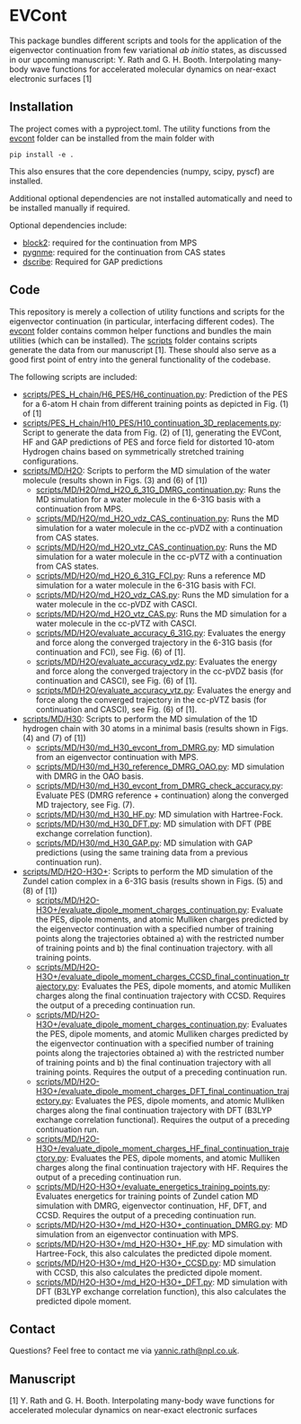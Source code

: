 # EVCont
This package bundles different scripts and tools for the application of the eigenvector continuation from few variational *ab initio* states, as discussed in our upcoming manuscript: Y. Rath and G. H. Booth. Interpolating many-body wave functions for accelerated molecular dynamics on near-exact electronic surfaces [1]



## Installation
The project comes with a pyproject.toml.
The utility functions from the [evcont](./evcont) folder can be installed from the main folder with

```
pip install -e .
```

This also ensures that the core dependencies (numpy, scipy, pyscf) are installed.

Additional optional dependencies are not installed automatically and need to be installed manually if required.

Optional dependencies include:
- [block2](https://github.com/block-hczhai/block2-preview): required for the continuation from MPS
- [pygnme](https://github.com/BoothGroup/pygnme/blob/master/README.md?plain=1): required for the continuation from CAS states
- [dscribe](https://github.com/SINGROUP/dscribe): Required for GAP predictions

## Code

This repository is merely a collection of utility functions and scripts for the eigenvector continuation (in particular, interfacing different codes).
The [evcont](./evcont) folder contains common helper functions and bundles the main utilities (which can be installed).
The [scripts](./scripts) folder contains scripts generate the data from our manuscript [1].
These should also serve as a good first point of entry into the general functionality of the codebase.

The following scripts are included:
 - [scripts/PES_H_chain/H6_PES/H6_continuation.py](./scripts/PES_H_chain/H6_PES/H6_continuation.py): Prediction of the PES for a 6-atom H chain from different training points as depicted in Fig. (1) of [1]
 - [scripts/PES_H_chain/H10_PES/H10_continuation_3D_replacements.py](./scripts/PES_H_chain/H10_PES/H10_continuation_3D_replacements.py): Script to generate the data from Fig. (2) of [1], generating the EVCont, HF and GAP predictions of PES and force field for distorted 10-atom Hydrogen chains based on symmetrically stretched training configurations.
 - [scripts/MD/H2O](./scripts/MD/H2O): Scripts to perform the MD simulation of the water molecule (results shown in Figs. (3) and (6) of [1])
    - [scripts/MD/H2O/md_H2O_6_31G_DMRG_continuation.py](./scripts/MD/H2O/md_H2O_6_31G_DMRG_continuation.py): Runs the MD simulation for a water molecule in the 6-31G basis with a continuation from MPS.
    - [scripts/MD/H2O/md_H2O_vdz_CAS_continuation.py](./scripts/MD/H2O/md_H2O_vdz_CAS_continuation.py): Runs the MD simulation for a water molecule in the cc-pVDZ with a continuation from CAS states.
    - [scripts/MD/H2O/md_H2O_vtz_CAS_continuation.py](./scripts/MD/H2O/md_H2O_vtz_CAS_continuation.py): Runs the MD simulation for a water molecule in the cc-pVTZ with a continuation from CAS states.
    - [scripts/MD/H2O/md_H2O_6_31G_FCI.py](./scripts/MD/H2O/md_H2O_6_31G_FCI.py): Runs a reference MD simulation for a water molecule in the 6-31G basis with FCI.
    - [scripts/MD/H2O/md_H2O_vdz_CAS.py](./scripts/MD/H2O/md_H2O_vdz_CAS.py): Runs the MD simulation for a water molecule in the cc-pVDZ with CASCI.
    - [scripts/MD/H2O/md_H2O_vtz_CAS.py](./scripts/MD/H2O/md_H2O_vtz_CAS.py): Runs the MD simulation for a water molecule in the cc-pVTZ with CASCI.
    - [scripts/MD/H2O/evaluate_accuracy_6_31G.py](./scripts/MD/H2O/evaluate_accuracy_6_31G.py): Evaluates the energy and force along the converged trajectory in the 6-31G basis (for continuation and FCI), see Fig. (6) of [1].
    - [scripts/MD/H2O/evaluate_accuracy_vdz.py](./scripts/MD/H2O/evaluate_accuracy_vdz.py): Evaluates the energy and force along the converged trajectory in the cc-pVDZ basis (for continuation and CASCI), see Fig. (6) of [1].
    - [scripts/MD/H2O/evaluate_accuracy_vtz.py](./scripts/MD/H2O/evaluate_accuracy_vtz.py): Evaluates the energy and force along the converged trajectory in the cc-pVTZ basis (for continuation and CASCI), see Fig. (6) of [1].
 - [scripts/MD/H30](./scripts/MD/H30): Scripts to perform the MD simulation of the 1D hydrogen chain with 30 atoms in a minimal basis (results shown in Figs. (4) and (7) of [1])
    - [scripts/MD/H30/md_H30_evcont_from_DMRG.py](./scripts/MD/H30/md_H30_evcont_from_DMRG.py): MD simulation from an eigenvector continuation with MPS.
    - [scripts/MD/H30/md_H30_reference_DMRG_OAO.py](./scripts/MD/H30/md_H30_reference_DMRG_OAO.py): MD simulation with DMRG in the OAO basis.
    - [scripts/MD/H30/md_H30_evcont_from_DMRG_check_accuracy.py](./scripts/MD/H30/md_H30_evcont_from_DMRG_check_accuracy.py): Evaluate PES (DMRG reference + continuation) along the converged MD trajectory, see Fig. (7).
    - [scripts/MD/H30/md_H30_HF.py](./scripts/MD/H30/md_H30_HF.py): MD simulation with Hartree-Fock.
    - [scripts/MD/H30/md_H30_DFT.py](./scripts/MD/H30/md_H30_DFT.py): MD simulation with DFT (PBE exchange correlation function).
    - [scripts/MD/H30/md_H30_GAP.py](./scripts/MD/H30/md_H30_GAP.py): MD simulation with GAP predictions (using the same training data from a previous continuation run).
 - [scripts/MD/H2O-H3O+](./scripts/MD/H2O-H3O+): Scripts to perform the MD simulation of the Zundel cation complex in a 6-31G basis (results shown in Figs. (5) and (8) of [1])
    - [scripts/MD/H2O-H3O+/evaluate_dipole_moment_charges_continuation.py](./scripts/MD/H2O-H3O+/evaluate_dipole_moment_charges_continuation.py): Evaluate the PES, dipole moments, and atomic Mulliken charges predicted by the eigenvector continuation with a specified number of training points along the trajectories obtained a) with the restricted number of training points and b) the final continuation trajectory.
with all training points.
    - [scripts/MD/H2O-H3O+/evaluate_dipole_moment_charges_CCSD_final_continuation_trajectory.py](./scripts/MD/H2O-H3O+/evaluate_dipole_moment_charges_CCSD_final_continuation_trajectory.py): Evaluates the PES, dipole moments, and atomic Mulliken charges along the final continuation trajectory with CCSD. Requires the output of a preceding continuation run.
    - [scripts/MD/H2O-H3O+/evaluate_dipole_moment_charges_continuation.py](./scripts/MD/H2O-H3O+/evaluate_dipole_moment_charges_CCSD_final_continuation_trajectory.py): Evaluates the PES, dipole moments, and atomic Mulliken charges predicted by the eigenvector continuation with a specified number of training points along the trajectories obtained a) with the restricted number of training points and b) the final continuation trajectory with all training points. Requires the output of a preceding continuation run.
    - [scripts/MD/H2O-H3O+/evaluate_dipole_moment_charges_DFT_final_continuation_trajectory.py](./scripts/MD/H2O-H3O+/evaluate_dipole_moment_charges_DFT_final_continuation_trajectory.py): Evaluates the PES, dipole moments, and atomic Mulliken charges along the final continuation trajectory with DFT (B3LYP exchange correlation functional). Requires the output of a preceding continuation run.
    - [scripts/MD/H2O-H3O+/evaluate_dipole_moment_charges_HF_final_continuation_trajectory.py](./scripts/MD/H2O-H3O+/evaluate_dipole_moment_charges_HF_final_continuation_trajectory.py): Evaluates the PES, dipole moments, and atomic Mulliken charges along the final continuation trajectory with HF. Requires the output of a preceding continuation run.
    - [scripts/MD/H2O-H3O+/evaluate_energetics_training_points.py](./scripts/MD/H2O-H3O+/evaluate_energetics_training_points.py): Evaluates energetics for training points of Zundel cation MD simulation with DMRG, eigenvector continuation, HF, DFT, and CCSD. Requires the output of a preceding continuation run.
    - [scripts/MD/H2O-H3O+/md_H2O-H3O+_continuation_DMRG.py](./scripts/MD/H2O-H3O+/md_H2O-H3O+_continuation_DMRG.py): MD simulation from an eigenvector continuation with MPS.
    - [scripts/MD/H2O-H3O+/md_H2O-H3O+_HF.py](./scripts/MD/H2O-H3O+/md_H2O-H3O+_HF.py): MD simulation with Hartree-Fock, this also calculates the predicted dipole moment.
    - [scripts/MD/H2O-H3O+/md_H2O-H3O+_CCSD.py](./scripts/MD/H2O-H3O+/md_H2O-H3O+_CCSD.py): MD simulation with CCSD, this also calculates the predicted dipole moment.
    - [scripts/MD/H2O-H3O+/md_H2O-H3O+_DFT.py](./scripts/MD/H2O-H3O+/md_H2O-H3O+_DFT.py): MD simulation with DFT (B3LYP exchange correlation function), this also calculates the predicted dipole moment.


## Contact
Questions? Feel free to contact me via [yannic.rath@npl.co.uk](mailto:yannic.rath@npl.co.uk).

## Manuscript
[1] Y. Rath and G. H. Booth. Interpolating many-body wave functions for accelerated molecular dynamics on near-exact electronic surfaces
